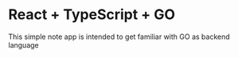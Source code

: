 # React + TypeScript + GO

This simple note app is intended to get familiar with GO as backend language
